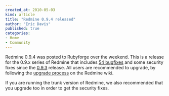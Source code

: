 ```yaml
---
created_at: 2010-05-03
kind: article
title: "Redmine 0.9.4 released"
author: "Eric Davis"
published: true
categories:
- Home
- Community
---
```


Redmine 0.9.4 was posted to Rubyforge over the weekend.  This is a release for the 0.9.x series of Redmine that includes [54 bugfixes][] and some security fixes since the [0.9.3][] release.  All users are recommended to upgrade, by following the [upgrade process][upgrade] on the Redmine wiki.

If you are running the trunk version of Redmine, we also recommended that you upgrade too in order to get the security fixes.

[release]: http://www.redmine.org/news/39
[54 bugfixes]: http://www.redmine.org/versions/show/18
[0.9.3]: http://redmineblog.com/articles/redmine-0.9.3-released
[upgrade]: http://www.redmine.org/wiki/redmine/RedmineUpgrade
